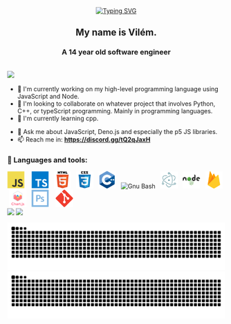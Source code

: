 <!--Typing svg for greeting-->
<div align="center">
  <a href="https://git.io/typing-svg"><img src="https://readme-typing-svg.herokuapp.com?font=Cascadia+Code&weight=100000&size=30&pause=400&color=2DBA4E&center=true&vCenter=true&width=435&height=51&lines=%F0%9F%91%8B+Hi+there" alt="Typing SVG" /></a>
</div>
<h2 align="center" >My name is Vilém.</h2>
<h3 align="center" >A 14 year old software engineer</h3>

<!--profile views counter-->
<div id="header">
  <img src="https://komarev.com/ghpvc/?username=viliRocha&style=for-the-badge&color=blue" alt=""/>
</div>

<!--![trophy](https://github-profile-trophy.vercel.app/?username=viliRocha&title=Stars,Followers,Commits,Repositories,MultipleLang,PullRequest,Issues,Experience)-->

<!--GitHub trophies and theme synchronization with OS-->
<picture>
  <source
    srcset="https://github-profile-trophy.vercel.app/?username=viliRocha&title=Stars&title=Followers&title=Commits&title=Repositories&title=MultipleLang&title=PullRequest&title=Issues&title=Experience&theme=onedark"
    media="(prefers-color-scheme: dark)"
  />
  <source
    srcset="https://github-profile-trophy.vercel.app/?username=viliRocha&title=Stars&title=Followers&title=Commits&title=Repositories&title=MultipleLang&title=PullRequest&title=Issues&title=Experience"
  />
  <img src="https://github-profile-trophy.vercel.app/?username=viliRocha&title=Stars&title=Followers&title=Commits&title=Repositories&title=MultipleLang&title=PullRequest&title=Issues&title=Experience&theme=onedark" />
</picture>

- 🔭 I'm currently working on my high-level programming language using JavaScript and Node.
- 👯 I'm looking to collaborate on whatever project that involves Python, C++, or typeScript programming. Mainly in programming languages.
- 🌱 I'm currently learning cpp.
<!--- 🤔 I'm looking for someone who knows how to make vs code extensions for syntax highlighting in my custom programming language(unfortunately there is no documentation online about it).-->
- 💬 Ask me about JavaScript, Deno.js and especially the p5 JS libraries.
- 📫 Reach me in: **https://discord.gg/tQ2qJaxH**

<h3 align="left">🔧 Languages and tools: </h3>
<div align="left">
  <img src="https://raw.githubusercontent.com/teamedwardforever/Readme-Generator/71f25dd8b98329b168142a6b782a107b75eab178/svg/Skills/Languages/javascript-original.svg" alt="Javascript" width="40" height="40"/>‎‎ ‎ ‎ ‎ ‎<img     src="https://raw.githubusercontent.com/teamedwardforever/Readme-Generator/71f25dd8b98329b168142a6b782a107b75eab178/svg/Skills/Languages/typescript-original.svg" alt="Typescript" width="40" height="40"/>‎ ‎ ‎ ‎<img src="https://raw.githubusercontent.com/devicons/devicon/master/icons/html5/html5-original-wordmark.svg" alt="HTML" width="40" height="40"/>‎ ‎ ‎ ‎<img src="https://raw.githubusercontent.com/devicons/devicon/master/icons/css3/css3-original-wordmark.svg" alt="Css" width="40" height="40"/>‎ ‎ ‎ ‎<img src="https://raw.githubusercontent.com/devicons/devicon/master/icons/cplusplus/cplusplus-original.svg" alt="CPP" width="40" height="40"/>‎ ‎ ‎ ‎<img src="https://upload.wikimedia.org/wikipedia/commons/4/4b/Bash_Logo_Colored.svg" alt="Gnu Bash" width="40" height="40"/>   ‎  ‎ <img src="https://raw.githubusercontent.com/teamedwardforever/Readme-Generator/71f25dd8b98329b168142a6b782a107b75eab178/svg/Skills/Framework/electron-original.svg" alt="Electron" width="40" height="40"/> ‎    ‎ <img src="https://raw.githubusercontent.com/devicons/devicon/master/icons/nodejs/nodejs-original-wordmark.svg" alt="NodeJs" width="40" height="40"/>‎ ‎ ‎ ‎<img src="https://raw.githubusercontent.com/teamedwardforever/Readme-Generator/71f25dd8b98329b168142a6b782a107b75eab178/svg/Skills/BackendService/firebase-icon.svg" alt="Firebase" height="40" style="margin-right: 10;" width="40"/>‎ ‎ ‎ ‎<img src="https://raw.githubusercontent.com/teamedwardforever/Readme-Generator/71f25dd8b98329b168142a6b782a107b75eab178/svg/Skills/Visualization/logo-title.svg" alt="Chart Js" width="40" height="40"/>‎ ‎ ‎ ‎<img src="https://raw.githubusercontent.com/teamedwardforever/Readme-Generator/71f25dd8b98329b168142a6b782a107b75eab178/svg/Skills/Software/photoshop-line.svg" alt="Photoshop" width="40" height="40"/>‎ ‎ ‎ ‎‎ <img src="https://raw.githubusercontent.com/teamedwardforever/Readme-Generator/71f25dd8b98329b168142a6b782a107b75eab178/svg/Skills/Other/git-scm-icon.svg" alt="Git" width="40" height="40"/>
</div>

<!--GitHub stats  and theme synchronization with OS-->
<picture>
  <source
    srcset="https://github-readme-stats.vercel.app/api?username=viliRocha&hide_border=true&theme=github_dark&hide=contribs&show_icons=true"
    media="(prefers-color-scheme: dark)"
  />
  <source
    srcset="https://github-readme-stats.vercel.app/api?username=viliRocha&hide_border=true&hide=contribs&show_icons=true"
    media="(prefers-color-scheme: light), (prefers-color-scheme: no-preference)"
  />
  <img src="https://github-readme-stats.vercel.app/api?username=viliRocha&hide_border=true&theme=github_dark&hide=contribs&show_icons=true" />
</picture>

<!--top programming languages used and theme synchronization with OS-->
<picture>
  <source
    srcset="https://github-readme-stats.vercel.app/api/top-langs/?username=viliRocha&hide_border=true&theme=github_dark&layout=compact"
    media="(prefers-color-scheme: dark)"
  />
  <source
  srcset="https://github-readme-stats.vercel.app/api/top-langs/?username=viliRocha&hide_border=true&layout=compact"
    media="(prefers-color-scheme: light), (prefers-color-scheme: no-preference)"
  />
  <img src="https://github-readme-stats.vercel.app/api/top-langs/?username=viliRocha&hide_border=true&theme=github_dark&layout=compact" />
</picture>

<!--Snake Eating GitHub Contributions 🐍 - syncronize with GitHub theme-->
![github contribution grid snake animation](https://raw.githubusercontent.com/viliRocha/viliRocha/output/github-contribution-grid-snake-dark.svg#gh-dark-mode-only)
![github contribution grid snake animation](https://raw.githubusercontent.com/viliRocha/viliRocha/output/github-contribution-grid-snake.svg#gh-light-mode-only)
